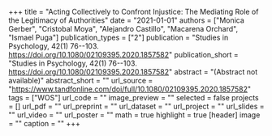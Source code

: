 +++
title = "Acting Collectively to Confront Injustice: The Mediating Role of the Legitimacy of Authorities"
date = "2021-01-01"
authors = ["Monica Gerber", "Cristobal Moya", "Alejandro Castillo", "Macarena Orchard", "Ismael Puga"]
publication_types = ["2"]
publication = "Studies in Psychology, 42(1) 76--103. https://doi.org/10.1080/02109395.2020.1857582"
publication_short = "Studies in Psychology, 42(1) 76--103. https://doi.org/10.1080/02109395.2020.1857582"
abstract = "(Abstract not available)"
abstract_short = ""
url_source = "https://www.tandfonline.com/doi/full/10.1080/02109395.2020.1857582"
tags = ["WOS"]
url_code = ""
image_preview = ""
selected = false
projects = []
url_pdf = ""
url_preprint = ""
url_dataset = ""
url_project = ""
url_slides = ""
url_video = ""
url_poster = ""
math = true
highlight = true
[header]
image = ""
caption = ""
+++
